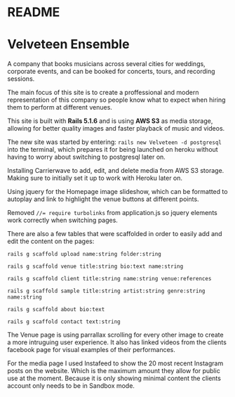 # README

# Velveteen Ensemble
A company that books musicians across several cities for weddings, corporate events, and can be booked for concerts, tours, and recording sessions. 

The main focus of this site is to create a proffessional and modern representation of this company so people know what to expect when hiring them to perform at different venues.



This site is built with **Rails 5.1.6** and is using **AWS S3** as media storage, allowing for better quality images and faster playback of music and videos.

The new site was started by entering:
    ```
    rails new Velveteen -d postgresql
    ```
into the terminal, which prepares it for being launched on heroku without having to worry about switching to postgresql later on.

Installing Carrierwave to add, edit, and delete media from AWS S3 storage. Making sure to initially set it up to work with Heroku later on.

Using jquery for the Homepage image slideshow, which can be formatted to autoplay and link to highlight the venue buttons at different points.

Removed ``//= require turbolinks`` from application.js so jquery elements work correctly when switching pages.

There are also a few tables that were scaffolded in order to easily add and edit the content on the pages:

``rails g scaffold upload name:string folder:string``

``rails g scaffold venue title:string bio:text name:string``

``rails g scaffold client title:string name:string venue:references``

``rails g scaffold sample title:string artist:string genre:string name:string``

``rails g scaffold about bio:text``

``rails g scaffold contact text:string``

The Venue page is using parrallax scrolling for every other image to create a more intruguing user experience. It also has linked videos from the clients facebook page for visual examples of their performances.

For the media page I used Instafeed to show the 20 most recent Instagram posts on the website. Which is the maximum amount they allow for public use at the moment. Because it is only showing minimal content the clients account only needs to be in Sandbox mode.



